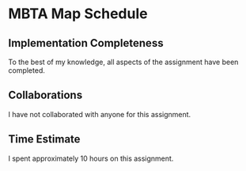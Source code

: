 # MBTA Map Schedule

## Implementation Completeness
To the best of my knowledge, all aspects of the assignment have been completed.

## Collaborations
I have not collaborated with anyone for this assignment.

## Time Estimate
I spent approximately 10 hours on this assignment.
